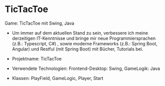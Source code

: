 # TicTacToe
Game: TicTacToe mit Swing, Java

- Um immer auf dem aktuellen Stand zu sein, verbessere ich meine derzeitigen IT-Kenntnisse und bringe mir 
  neue Programmiersprachen (z.B.: Typescript, C#) , sowie moderne Frameworks (z.B.: Spring Boot, Angular) 
  und Restful (mit Spring Boot) mit Bücher, Tutorials bei.

- Projektname: TicTacToe
- Verwendete Technologien: Frontend-Desktop:  Swing, GameLogik: Java
- Klassen: PlayField, GameLogic, Player, Start
